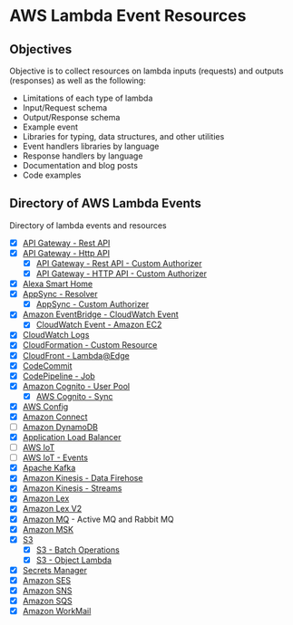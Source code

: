 # AWS Lambda Event Resources

## Objectives

Objective is to collect resources on lambda inputs (requests) and outputs (responses) as well as the following:

- Limitations of each type of lambda
- Input/Request schema
- Output/Response schema
- Example event
- Libraries for typing, data structures, and other utilities
- Event handlers libraries by language
- Response handlers by language
- Documentation and blog posts
- Code examples

## Directory of AWS Lambda Events

Directory of lambda events and resources

- [x] [API Gateway - Rest API](./api-rest.md)
- [X] [API Gateway - Http API](./api-http-api.md)
    - [X] [API Gateway - Rest API - Custom Authorizer](./api-customer-authorizer-rest.md)
    - [X] [API Gateway - HTTP API - Custom Authorizer](./api-customer-authorizer-http.md)
- [X] [Alexa Smart Home](./alexa-smart-home.md)
- [X] [AppSync - Resolver](./appsync-resolver.md)
    - [X] [AppSync - Custom Authorizer](./appsync-authorizer.md)
- [X] [Amazon EventBridge - CloudWatch Event](./event-bridge.md)
    - [X] [CloudWatch Event - Amazon EC2](./event-bridge.md#ec2-instance-state-change-event)
- [X] [CloudWatch Logs](./cloudwatch-logs.md)
- [X] [CloudFormation - Custom Resource](./cloudformation.md)
- [X] [CloudFront - Lambda@Edge](./cloudfront-lambda-edge.md)
- [X] [CodeCommit](./code-commit.md)
- [X] [CodePipeline - Job](./code-pipeline-job.md)
- [X] [Amazon Cognito - User Pool](./cognito-user-pool.md)
    - [X] [AWS Cognito - Sync](./cognito-events.md)
- [X] [AWS Config](./config.md)
- [X] [Amazon Connect](./connect.md)
- [ ] [Amazon DynamoDB](./dynamodb.md)
- [X] [Application Load Balancer](./alb.md)
- [ ] [AWS IoT](./iot.md)
- [ ] [AWS IoT - Events](./iot-events.md)
- [X] [Apache Kafka](./apache-kafka.md)
- [X] [Amazon Kinesis - Data Firehose](./kinesis-firehose.md)
- [X] [Amazon Kinesis - Streams](./kinesis-streams.md)
- [X] [Amazon Lex](./lex.md)
- [X] [Amazon Lex V2](./lex-v2.md)
- [X] [Amazon MQ](./mq.md) - Active MQ and Rabbit MQ
- [X] [Amazon MSK](./amazon-msk.md)
- [X] [S3](./s3.md)
    - [X] [S3 - Batch Operations](./s3-batch.md)
    - [X] [S3 - Object Lambda](./s3-object-lambda.md)
- [X] [Secrets Manager](./secrets-manager.md)
- [X] [Amazon SES](./ses.md)
- [X] [Amazon SNS](./sns.md)
- [X] [Amazon SQS](./sqs.md)
- [X] [Amazon WorkMail](./work-mail.md)
